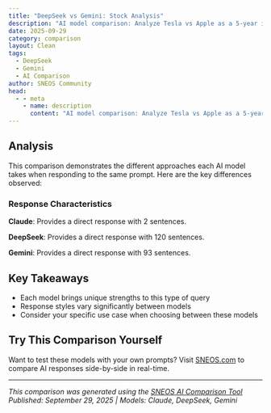 ```yaml
---
title: "DeepSeek vs Gemini: Stock Analysis"
description: "AI model comparison: Analyze Tesla vs Apple as a 5-year investment. Which stock wins and why?..."
date: 2025-09-29
category: comparison
layout: Clean
tags:
  - DeepSeek
  - Gemini
  - AI Comparison
author: SNEOS Community
head:
  - - meta
    - name: description
      content: "AI model comparison: Analyze Tesla vs Apple as a 5-year investment. Which stock wins and why?..."
---
```


<ChatComparison
  title="Claude vs DeepSeek vs Gemini: Stock Analysis"
  prompt="Analyze Tesla vs Apple as a 5-year investment. Which stock wins and why?"
  :responses='{
    "DeepSeek": "Of course. Here is a detailed analysis comparing Tesla and Apple as a 5-year investment.\n\n### Executive Summary\n\nWhile both are exceptional companies, **Apple is the more probable \u0022winner\u0022 for the average investor over a 5-year horizon** due to its superior defensive qualities, proven profitability, and ecosystem resilience. **Tesla offers a higher-risk, higher-reward potential** if it can successfully execute its ambitious growth plans in autonomous driving and AI.\n\nLet\u0027s break down the analysis using a structured framework.\n\n---\n\n### 1. The Core Investment Thesis for Each Company\n\n**Apple (AAPL): The Fortress of Recurring Revenue**\nApple\u0027s thesis is built on its **installed base of over 2 billion active devices** and the high-margin, recurring revenue from its Services segment (App Store, Apple Music, iCloud, etc.). It\u0027s a story of ecosystem \u0022lock-in,\u0022 brand loyalty, and financial discipline. Growth is expected from:\n*   **Services:** Continued expansion and higher monetization per user.\n*   **Hardware Upgrades:** The iPhone upgrade cycle and new product categories (like Vision Pro).\n*   **Shareholder Returns:** Aggressive buybacks and dividends.\n\n**Tesla (TSLA): The Bet on Transformative Growth**\nTesla\u0027s thesis is not just about being a car company. It\u0027s a bet on three disruptive pillars:\n1.  **Electric Vehicles (EVs):** Scaling production and maintaining leadership.\n2.  **Autonomous Driving (FSD):** Achieving a software-driven, high-margin business.\n3.  **Energy Storage:** Growing its solar and Megapack business.\nThe potential lies in a future where Tesla\u0027s value is derived more from high-margin software subscriptions than low-margin car manufacturing.\n\n---\n\n### 2. Comparative Analysis Table\n\n| Factor | Tesla (TSLA) | Apple (AAPL) | Winner \u0026 Why |\n| :--- | :--- | :--- | :--- |\n| **Business Model \u0026 Moat** | **Disruptive Innovator.** Moat in EV tech, battery tech, and charging network. Still proving its sustainability. | **Ecosystem Titan.** Unmatched moat through iOS ecosystem, brand loyalty, and seamless integration. Extremely durable. | **Apple.** Its moat is wider, deeper, and more defensive. It\u0027s harder to leave the Apple ecosystem than to buy a different EV. |\n| **Financial Health** | **High-Growth, Volatile.** Faces margin pressure from price wars. Cash flow is tied to aggressive capital expenditure for growth. | **Cash-Generating Powerhouse.** Consistently massive profits and the strongest balance sheet in the world. Free cash flow is legendary. | **Apple.** Superior profitability, margins, and financial stability provide a massive margin of safety. |\n| **Growth Potential** | **Explosive.** The *potential* for growth is enormous if FSD is solved, energy storage scales, and robotaxis become a reality. TAM is massive. | **Mature \u0026 Steady.** Growth is more predictable but slower. Relies on Services growth and new product cycles. TAM is large but more defined. | **Tesla.** Has a higher ceiling due to the nascent stages of its core markets. |\n| **Valuation** | **Premium \u0026 Speculative.** P/E ratio is high, pricing in near-perfect execution of its future growth plans. Vulnerable to disappointment. | **Premium but Justified.** P/E is high for its sector but supported by immense, predictable cash flows and a proven business model. | **Apple.** Offers better value for the risk. Tesla\u0027s valuation leaves little room for error. |\n| **Risk Profile** | **Very High.** Faces intense EV competition, execution risks, regulatory hurdles for FSD, and CEO (Elon Musk) concentration risk. | **Moderate.** Faces regulatory scrutiny (App Store), reliance on iPhone cycles, and geopolitical risks in its supply chain. | **Apple.** A much lower-risk profile, making it a safer long-term hold. |\n| **Catalysts (Upside)** | - Successful full rollout of FSD.\u003Cbr\u003E- Breakthrough in battery tech.\u003Cbr\u003E- Robotaxi network launch.\u003Cbr\u003E- Energy business exponential growth. | - Successful new product category (e.g., AI, Vision Pro).\u003Cbr\u003E- Stronger-than-expected Services growth.\u003Cbr\u003E- Acceleration of buybacks. | **Tesla.** Its catalysts are more transformative and could lead to a re-rating of the entire company. |\n| **Threats (Downside)** | - Prolonged EV price war crushing margins.\u003Cbr\u003E- FSD delays or failures.\u003Cbr\u003E- Increased competition eroding market share.\u003Cbr\u003E- Musk-related controversies. | - Major iPhone sales slowdown.\u003Cbr\u003E- Adverse antitrust rulings impacting Services.\u003Cbr\u003E- Failure to innovate meaningfully. | **Tesla.** Its list of existential threats is longer and more immediate. |\n\n---\n\n### 3. The 5-Year Scenarios\n\n**Tesla\u0027s Potential Paths:**\n*   **Bull Case (20%\u002B Annual Return):** FSD achieves Level 4/5 autonomy, creating a multi-trillion-dollar opportunity in robotaxis and AI. Energy storage becomes a dominant player. Tesla becomes a *technology and utility company*, not just a carmaker. Stock could multiply several times.\n*   **Base Case (Volatile, Single-Digit Returns):** EV growth continues but is choppy. FSD makes progress but sees limited commercial rollout. Tesla remains a leading, profitable car company with a tech premium. Stock may see periods of high growth and sharp corrections.\n*   **Bear Case (Negative Returns):** EV competition intensifies, leading to a prolonged margin collapse. FSD fails to live up to the hype. Tesla is valued as a cyclical automaker, and the stock corrects significantly.\n\n**Apple\u0027s Potential Paths:**\n*   **Bull Case (12-15% Annual Return):** Services growth accelerates, Vision Pro spawns a new computing platform, and AI is seamlessly integrated into its products, driving a new upgrade super-cycle. Consistent buybacks boost EPS.\n*   **Base Case (8-10% Annual Return):** Steady execution continues. The iPhone base grows slowly, Services revenue compounds, and buybacks provide a stable floor and gradual appreciation. It tracks the market or slightly outperforms.\n*   **Bear Case (Flat to Slightly Negative Returns):** iPhone sales stagnate, antitrust actions break the ecosystem moat, and innovation stalls. It becomes a value stock rather than a growth stock.\n\n---\n\n### Final Verdict: Which Stock Wins and Why?\n\n**The Winner for a 5-Year Investment: Apple (AAPL)**\n\n**Why Apple Wins:**\n\n1.  **Predictability and Defense:** Over a 5-year period, economic cycles are inevitable. Apple\u0027s resilient business model, incredible brand loyalty, and fortress balance sheet make it far better equipped to weather a recession or market downturn. People prioritize their iPhones even in tough times.\n2.  **Risk-Adjusted Return:** While Tesla\u0027s upside is larger, the probability of achieving its bull case is significantly lower than the probability of Apple achieving its base or bull case. Apple offers a much more favorable risk-reward profile for a 5-year horizon.\n3.  **The Power of Capital Return:** Apple\u0027s commitment to returning over $100 billion annually to shareholders via buybacks and dividends creates a powerful tailwind. This consistently increases earnings per share and provides a return even if the stock price stagnates.\n4.  **Proven Execution:** Apple has a decades-long track record of executing its strategy and managing its supply chain. Tesla is still proving it can manage hyper-growth while maintaining profitability amidst fierce competition.\n\n**When You Would Choose Tesla:**\n\nYou would choose Tesla if you have a **higher risk tolerance** and genuinely believe in the inevitability of its long-term vision\u2014specifically, the mass adoption of fully autonomous vehicles. If Tesla cracks the FSD code, all current analysis becomes obsolete, and it would be the undisputed winner. However, this is a binary bet with a high chance of failure or delay.\n\n**Conclusion:**\n\nFor the majority of investors seeking growth with stability, **Apple is the superior 5-year investment.** It provides exposure to a world-class innovator with a defensive moat and a predictable path to solid returns. **Tesla is a speculative growth stock that could deliver life-changing returns, but it carries a substantial risk of capital loss if its ambitious bets don\u0027t pay off within the next five years.**",
    "Gemini": "Okay, let\u0027s dive into a 5-year investment analysis of Tesla (TSLA) vs. Apple (AAPL). This is a complex question, and the future is uncertain, but we can analyze their current positions, growth potential, risks, and valuation to make an informed prediction.\n\n**Disclaimer:** *This is not financial advice. Past performance is not indicative of future results. Investing in the stock market involves risk, and you could lose money. Consult with a qualified financial advisor before making any investment decisions.*\n\n**Key Areas to Consider:**\n\n*   **Current Market Position \u0026 Maturity:**\n    *   **Apple (AAPL):** A mature, established company with a massive, loyal customer base and a diverse product ecosystem (iPhone, iPad, Mac, Watch, Services).  It\u0027s a cash-generating machine.\n    *   **Tesla (TSLA):** A high-growth company, still in a relatively early stage compared to Apple.  It\u0027s the dominant player in the electric vehicle (EV) market, but faces increasing competition.  It\u0027s also expanding into energy storage, solar, and potentially AI/robotics.\n\n*   **Growth Potential:**\n    *   **Apple (AAPL):** Growth is likely to be more incremental and steady. Expansion opportunities include:\n        *   Further penetrating existing markets (especially in developing countries).\n        *   Continued growth in its Services segment (App Store, Apple Music, iCloud, etc.).\n        *   New product categories (e.g., AR/VR headset, potentially an Apple Car).\n        *   Share buybacks and dividends, which can boost shareholder returns.\n    *   **Tesla (TSLA):**  Higher growth potential, but also higher risk. Growth opportunities include:\n        *   Increased EV production and sales.\n        *   Expansion into new markets (e.g., India, Southeast Asia).\n        *   Advancements in autonomous driving (Full Self-Driving - FSD).\n        *   Growth in energy storage (Megapack, Powerwall).\n        *   Development of AI and robotics.\n        *   Potential for disruptive innovation.\n\n*   **Valuation:**\n    *   **Apple (AAPL):** Generally trades at a more reasonable valuation (Price-to-Earnings ratio, Price-to-Sales ratio) compared to Tesla. Its valuation reflects its stability and consistent profitability.\n    *   **Tesla (TSLA):**  Historically traded at a very high valuation, justified by its high growth expectations.  Its valuation is more sensitive to news and market sentiment.  Valuation has moderated recently as growth has slowed and competition has increased.\n\n*   **Competition:**\n    *   **Apple (AAPL):** Faces intense competition in smartphones (Samsung, Google, Xiaomi), computers (Microsoft, Dell, HP), and other consumer electronics.\n    *   **Tesla (TSLA):**  Increasing competition in the EV market from established automakers (e.g., Ford, GM, Volkswagen) and new entrants (e.g., Rivian, Lucid, BYD). Competition in energy storage is also increasing.\n\n*   **Risks:**\n    *   **Apple (AAPL):**\n        *   Dependence on the iPhone:  A significant decline in iPhone sales could negatively impact the company.\n        *   Geopolitical risks:  Supply chain disruptions and trade tensions with China.\n        *   Regulatory scrutiny:  Antitrust concerns related to the App Store.\n        *   Slowing innovation:  Failure to introduce compelling new products or services.\n    *   **Tesla (TSLA):**\n        *   Execution risk:  Successfully scaling production, delivering on promises (e.g., FSD).\n        *   Competition:  Losing market share to other EV manufacturers.\n        *   Regulatory risks:  Government regulations related to vehicle safety, emissions, and autonomous driving.\n        *   Capital intensity:  The need for significant capital investment to expand production and develop new technologies.\n        *   Elon Musk risk:  Musk\u0027s actions and statements can significantly impact the stock price.\n\n*   **Financial Health:**\n    *   **Apple (AAPL):** Very strong balance sheet, with massive cash reserves and consistent profitability.\n    *   **Tesla (TSLA):**  Improved financial health in recent years, but still requires significant capital investment.  Profitability can be volatile.\n\n**Scenario Planning \u0026 Potential Outcomes:**\n\nTo make a prediction, let\u0027s consider a few scenarios:\n\n*   **Scenario 1: Moderate Growth (Base Case):**\n    *   **Apple:** Continues to grow at a moderate pace (5-8% annually) driven by Services, new product categories, and share buybacks.\n    *   **Tesla:** Continues to grow in the EV market, but faces increasing competition.  Achieves moderate success in energy storage and autonomous driving.  Growth slows to around 15-20% annually.\n    *   **Likely Winner:** *Apple*. In this scenario, Apple\u0027s steady growth, dividends, and share buybacks provide a more predictable and potentially higher return with less risk.\n\n*   **Scenario 2: Strong Growth (Bull Case):**\n    *   **Apple:** Successfully launches a major new product category (e.g., AR/VR headset) and sees rapid growth in its Services segment.  Growth accelerates to 10-15% annually.\n    *   **Tesla:**  Achieves significant breakthroughs in autonomous driving, expands rapidly into energy storage, and maintains its dominance in the EV market. Growth remains high (25-30% annually).\n    *   **Likely Winner:** *Tesla*.  If Tesla can maintain its high growth rate and successfully execute its ambitious plans, it could significantly outperform Apple.  However, this scenario comes with higher risk.\n\n*   **Scenario 3: Stagnation/Decline (Bear Case):**\n    *   **Apple:** Fails to innovate, faces increased competition, and sees slowing growth in its core businesses.\n    *   **Tesla:**  Struggles to scale production, faces intense competition, and experiences setbacks in autonomous driving.  Growth stagnates.\n    *   **Likely Winner:** *Neither*. Both stocks could underperform in this scenario.  However, Apple\u0027s stronger financial position and dividend may provide some downside protection.\n\n**Prediction:**\n\nGiven the current environment and considering the factors above, I believe that **Apple (AAPL) is likely to be the better 5-year investment.**\n\n**Why?**\n\n*   **Lower Risk:** Apple\u0027s established market position, strong financial health, and consistent profitability provide a more stable and predictable investment.\n*   **Valuation:** Apple\u0027s valuation is more reasonable than Tesla\u0027s, providing a margin of safety.\n*   **Dividend and Buybacks:** Apple\u0027s dividend and share buyback program can provide a steady stream of returns to shareholders.\n*   **Slowing EV Growth:** While the EV market has huge potential, Tesla faces increasingly strong competition and execution challenges.\n\n**However:**\n\n*   **Tesla\u0027s Upside Potential:** It\u0027s important to acknowledge that Tesla has the potential for significant upside if it can successfully execute its ambitious plans in autonomous driving, energy storage, and AI/robotics.  If you are comfortable with higher risk and volatility, Tesla could potentially deliver higher returns.\n\n**Recommendation:**\n\n*   **Conservative Investor:**  Apple (AAPL) is likely the better choice.\n*   **Aggressive Investor:**  Tesla (TSLA) could be considered, but with careful risk management and an understanding of the company\u0027s challenges.  Consider allocating a smaller portion of your portfolio to Tesla.\n\n**Important Considerations:**\n\n*   **Macroeconomic Factors:**  Interest rates, inflation, and economic growth can all impact stock market performance.\n*   **Technological Disruption:**  Both companies are subject to technological disruption, which could significantly impact their future prospects.\n*   **Global Events:** Geopolitical events and unexpected crises can impact supply chains and market sentiment.\n\nUltimately, the best investment depends on your individual risk tolerance, investment goals, and time horizon.  Do your own research and consult with a financial advisor before making any investment decisions. Good luck!\n"
  }'
  published-date="16:28"
/>

## Analysis

This comparison demonstrates the different approaches each AI model takes when responding to the same prompt. Here are the key differences observed:

### Response Characteristics

**Claude**: Provides a direct response with 2 sentences. 

**DeepSeek**: Provides a direct response with 120 sentences. 

**Gemini**: Provides a direct response with 93 sentences. 

## Key Takeaways

- Each model brings unique strengths to this type of query
- Response styles vary significantly between models
- Consider your specific use case when choosing between these models

## Try This Comparison Yourself

Want to test these models with your own prompts? Visit [SNEOS.com](https://sneos.com) to compare AI responses side-by-side in real-time.

---

*This comparison was generated using the [SNEOS AI Comparison Tool](https://sneos.com)*
*Published: September 29, 2025 | Models: Claude, DeepSeek, Gemini*
